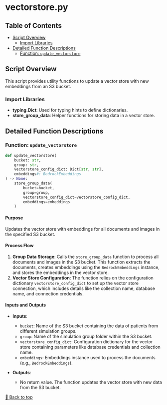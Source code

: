 
# vectorstore.py

## Table of Contents <a name="table-of-contents"></a>
- [Script Overview](#script-overview)
  - [Import Libraries](#import-libraries)
- [Detailed Function Descriptions](#detailed-function-descriptions)
  - [Function: `update_vectorstore`](#update_vectorstore)

## Script Overview <a name="script-overview"></a>
This script provides utility functions to update a vector store with new embeddings from an S3 bucket.

### Import Libraries <a name="import-libraries"></a>
- **typing.Dict**: Used for typing hints to define dictionaries.
- **store_group_data**: Helper functions for storing data in a vector store.

## Detailed Function Descriptions <a name="detailed-function-descriptions"></a>

### Function: `update_vectorstore` <a name="update_vectorstore"></a>
```python
def update_vectorstore(
    bucket: str,
    group: str,
    vectorstore_config_dict: Dict[str, str],
    embeddings#: BedrockEmbeddings
) -> None:
    store_group_data(
        bucket=bucket,
        group=group,
        vectorstore_config_dict=vectorstore_config_dict,
        embeddings=embeddings
    )
```
#### Purpose
Updates the vector store with embeddings for all documents and images in the specified S3 bucket.

#### Process Flow
1. **Group Data Storage**: Calls the `store_group_data` function to process all documents and images in the S3 bucket. This function extracts the documents, creates embeddings using the `BedrockEmbeddings` instance, and stores the embeddings in the vector store.
2. **Vector Store Configuration**: The function relies on the configuration dictionary `vectorstore_config_dict` to set up the vector store connection, which includes details like the collection name, database name, and connection credentials.

#### Inputs and Outputs
- **Inputs**:
  - `bucket`: Name of the S3 bucket containing the data of patients from different simulation groups.
  - `group`: Name of the simulation group folder within the S3 bucket.
  - `vectorstore_config_dict`: Configuration dictionary for the vector store containing parameters like database credentials and collection name.
  - `embeddings`: Embeddings instance used to process the documents (e.g., `BedrockEmbeddings`).
  
- **Outputs**:
  - No return value. The function updates the vector store with new data from the S3 bucket.

[🔼 Back to top](#table-of-contents)
